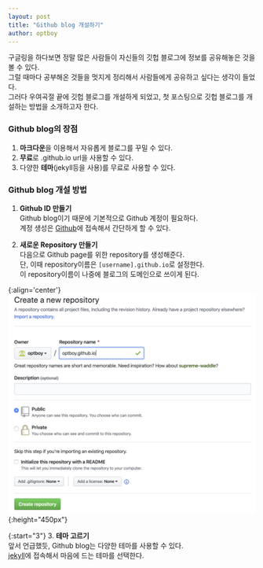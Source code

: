 ```yaml
---
layout: post
title: "Github blog 개설하기"
author: optboy
---
```


구글링을 하다보면 정말 많은 사람들이 자신들의 깃헙 블로그에 정보를 공유해놓은 것을 볼 수 있다.  
그럴 때마다 공부해온 것들을 멋지게 정리해서 사람들에게 공유하고 싶다는 생각이 들었다.  
그러다 우여곡절 끝에 깃헙 블로그를 개설하게 되었고, 첫 포스팅으로 깃헙 블로그를 개설하는 방법을 소개하고자 한다.  

### Github blog의 장점

1. **마크다운**을 이용해서 자유롭게 블로그를 꾸밀 수 있다.
2. **무료**로 .github.io url을 사용할 수 있다.
3. 다양한 **테마**(jekyll등을 사용)를 무료로 사용할 수 있다.


### Github blog 개설 방법

1. **Github ID 만들기**  
Github blog이기 때문에 기본적으로 Github 계정이 필요하다.  
계정 생성은 [Github][github]에 접속해서 간단하게 할 수 있다.

2. **새로운 Repository 만들기**   
다음으로 Github page를 위한 repository를 생성해준다.  
단, 이때 repository이름은 `[username].github.io`로 설정한다.  
이 repository이름이 나중에 블로그의 도메인으로 쓰이게 된다.  

{:align='center'}
![make_repository](/assets/img/make_github_blog/make_repository.png){:height="450px"}


{:start="3"}
3. **테마 고르기**  
앞서 언급했듯, Github blog는 다양한 테마를 사용할 수 있다.  
[jekyll][jekyll]에 접속해서 마음에 드는 테마를 선택한다.






[github]: https://github.com
[jekyll]: http://jekyllthemes.org